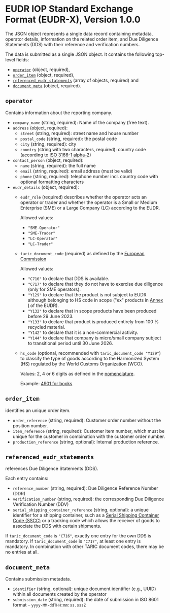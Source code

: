 # EUDR IOP Standard Exchange Format (EUDR-X), Version 1.0.0

The JSON object represents a single data record containing metadata, operator details, information on the related order
item, and Due Diligence Statements (DDS) with their reference and verification numbers.

The data is submitted as a single JSON object. It contains the following top-level fields:

- [`operator`](#operator) (object, required),
- [`order_item`](#order_item) (object, required),
- [`referenced_eudr_statements`](#referenced_eudr_statements) (array of objects, required) and
- [`document_meta`](#document_meta)  (object, required).

## `operator`

Contains information about the reporting company.

- `company_name` (string, required): Name of the company (free text).
- `address` (object, required):
    - `street` (string, required): street name and house number
    - `postal_code` (string, required): the postal code
    - `city` (string, required): city
    - `country` (string with two characters, required): country code (according
      to [ISO 3166-1 alpha-2](https://en.wikipedia.org/wiki/ISO_3166-1))
- `contact_person` (object, required):
    - `name` (string, required): the full name
    - `email` (string, required): email address (must be valid)
    - `phone` (string, required): telephone number incl. country code with optional formatting characters
- `eudr_details` (object, required):
    - `eudr_role` (required) describes whether the operator acts an operator or trader
      and whether the operator is a Small or Medium Enterprise (SME) or a Large Company (LC) according to the EUDR.

      Allowed values:
        - `"SME-Operator"`
        - `"SME-Trader"`
        - `"LC-Operator"`
        - `"LC-Trader"`
    - `taric_document_code` (required) as defined by the [European Commission](https://www.clecat.org/media/deforestation-reg-2023-1115---taric-data.pdf)

      Allowed values:
        - `"C716"` to declare that DDS is available.
        - `"C717"` to declare that they do not have to exercise due diligence (only for SME operators).
        - `"Y129"` to declare that the product is not subject to EUDR although belonging to HS code in scope
          ("ex" products in [Annex I](https://eur-lex.europa.eu/legal-content/EN/TXT/?uri=CELEX%3A32023R1115&qid=1687867231461#d1e32-243-1) of the EUDR).
        - `"Y132"` to declare that in scope products have been produced before 29 June 2023.
        - `"Y133"` to declare that product is produced entirely from 100 % recycled material.
        - `"Y142"` to declare that it is a non-commercial activity.
        - `"Y144"` to declare that company is micro/small company subject to transitional period until 30 June 2026.
    - `hs_code` (optional, recommended with `taric_document_code "Y129"`) to classify the type of goods according to the
      Harmonized System (HS) regulated by the World Customs Organization (WCO).

      Values: 2, 4 or 6 digits as defined in the [nomenclature](https://ec.europa.eu/taxation_customs/dds2/taric/taric_consultation.jsp?Lang=en&Expand=true#afterForm).

      Example: [4901 for books](https://ec.europa.eu/taxation_customs/dds2/taric/taric_consultation.jsp?Lang=en&Taric=4901&Expand=true)

## `order_item`

identifies an unique order item.

- `order_reference` (string, required): Customer order number without the position number.
- `item_reference` (string, required): Customer item number, which must be unique for the customer in combination with
  the customer order number.
- `production_reference` (string, optional): Internal production reference.

## `referenced_eudr_statements`

references Due Diligence Statements (DDS).

Each entry contains:
- `reference_number` (string, required): Due Diligence Reference Number (DDR)
- `verification_number` (string, required): the corresponding Due Diligence Verification Number (DDV)
- `serial_shipping_container_reference` (string, optional): a unique identifier for a shipping container,
   such as a [Serial Shipping Container Code (SSCC)](https://www.gs1.org/standards/id-keys/sscc) or a tracking code
   which allows the receiver of goods to associate the DDS with certain shipments.

If `taric_document_code` is `"C716"`, exactly one entry for the own DDS is mandatory.
If `taric_document_code` is `"C717"`, at least one entry is mandatory.
In combination with other TARIC document codes, there may be no entries at all.

## `document_meta`

Contains submission metadata.

- `identifier` (string, optional): unique document identifier (e.g., UUID) within all documents created by the operator
- `submission_date` (string, required): the date of submission in ISO 8601 format – `yyyy-MM-ddTHH:mm:ss.sssZ`
